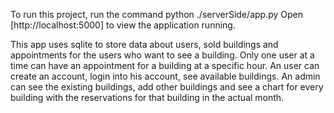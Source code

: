 To run this project, run the command python ./serverSide/app.py
Open [http://localhost:5000] to view the application running.

This app uses sqlite to store data about users, sold buildings and appointments for the users who want to see a building. Only one user at a time can have an appointment for a building at a specific hour.
An user can create an account, login into his account, see available buildings.
An admin can see the existing buildings, add other buildings and see a chart for every building with the reservations for that building in the actual month.